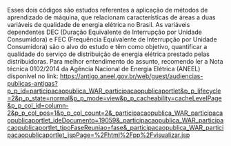 Esses dois códigos são estudos referentes a aplicação de métodos de aprendizado de máquina, que relacionam características de áreas a duas variáveis de qualidade de energia elétrica no Brasil. As variáveis dependentes DEC (Duração Equivalente de Interrupção por Unidade Consumidora) e FEC (Frequência Equivalente de Interrupção por Unidade Consumidora) são o alvo do estudo e têm como objetivo, quantificar a qualidade do serviço de distribuição de energia elétrica prestado pelas distribuidoras. Para melhor entendimento do assunto, recomendo ler a Nota técnica 0102/2014 da Agência Nacional de Energia Elétrica (ANEEL) disponível no link: https://antigo.aneel.gov.br/web/guest/audiencias-publicas-antigas?p_p_id=participacaopublica_WAR_participacaopublicaportlet&p_p_lifecycle=2&p_p_state=normal&p_p_mode=view&p_p_cacheability=cacheLevelPage&p_p_col_id=column-2&p_p_col_pos=1&p_p_col_count=2&_participacaopublica_WAR_participacaopublicaportlet_ideDocumento=19059&_participacaopublica_WAR_participacaopublicaportlet_tipoFaseReuniao=fase&_participacaopublica_WAR_participacaopublicaportlet_jspPage=%2Fhtml%2Fpp%2Fvisualizar.jsp
